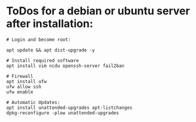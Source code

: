 # ToDos for a debian or ubuntu server after installation:


```
# Login and become root:

apt update && apt dist-upgrade -y

# Install required software
apt install vim ncdu openssh-server fail2ban

# Firewall
apt install ufw 
ufw allow ssh
ufw enable

# Automatic Updates:
apt install unattended-upgrades apt-listchanges
dpkg-reconfigure -plow unattended-upgrades
```